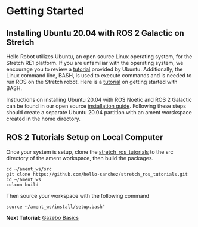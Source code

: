 # Getting Started

## Installing Ubuntu 20.04 with ROS 2 Galactic on Stretch
Hello Robot utilizes Ubuntu, an open source Linux operating system, for the Stretch RE1 platform. If you are unfamiliar with the operating system, we encourage you to review a [tutorial](https://ubuntu.com/tutorials/command-line-for-beginners#1-overview) provided by Ubuntu. Additionally, the Linux command line, BASH, is used to execute commands and is needed to run ROS on the Stretch robot. Here is a [tutorial](https://ryanstutorials.net/linuxtutorial/) on getting started with BASH.

<!-- TODO: Change the installation instructions link below -->
Instructions on installing Ubuntu 20.04 with ROS Noetic and ROS 2 Galactic can be found in our open source [installation guide](https://github.com/hello-robot/stretch_ros/blob/dev/noetic/install_noetic.md). Following these steps should create a separate Ubuntu 20.04 partition with an ament worskspace created in the home directory.

## ROS 2 Tutorials Setup on Local Computer
Once your system is setup, clone the [stretch_ros_tutorials](https://github.com/hello-sanchez/stretch_ros_tutorials.git) to the src directory of the ament workspace, then build the packages.

<!-- TODO: Change the link below -->
```
cd ~/ament_ws/src
git clone https://github.com/hello-sanchez/stretch_ros_tutorials.git
cd ~/ament_ws
colcon build
```

Then source your workspace with the following command
```
source ~/ament_ws/install/setup.bash"
```

**Next Tutorial:** [Gazebo Basics](gazebo_basics.md)
